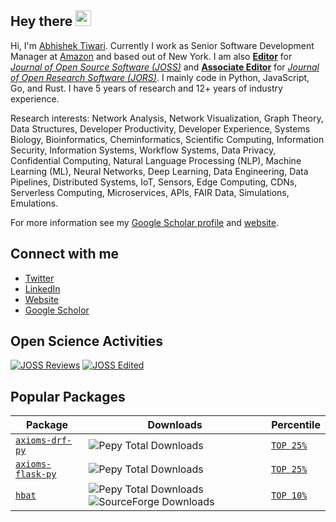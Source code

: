 ## Hey there <img src="https://media.giphy.com/media/hvRJCLFzcasrR4ia7z/giphy.gif" width="25px">

Hi, I'm [Abhishek Tiwari](https://www.abhishek-tiwari.com/). Currently I work as Senior Software Development Manager at [Amazon](https://www.aboutamazon.com/) and based out of New York. I am also **[Editor](https://joss.theoj.org/about#topic_editors)** for _[Journal of Open Source Software (JOSS)](https://joss.theoj.org/)_ and **[Associate Editor](https://openresearchsoftware.metajnl.com/about/editorialteam)** for _[Journal of Open Research Software (JORS)](https://openresearchsoftware.metajnl.com)_. I mainly code in Python, JavaScript, Go, and Rust. I have 5 years of research and 12+ years of industry experience.

Research interests: Network Analysis, Network Visualization, Graph Theory, Data Structures, Developer Productivity, Developer Experience, Systems Biology, Bioinformatics, Cheminformatics, Scientific Computing, Information Security, Information Systems, Workflow Systems, Data Privacy, Confidential Computing, Natural Language Processing (NLP), Machine Learning (ML), Neural Networks, Deep Learning, Data Engineering, Data Pipelines, Distributed Systems, IoT, Sensors, Edge Computing, CDNs, Serverless Computing, Microservices, APIs, FAIR Data, Simulations, Emulations.

For more information see my [Google Scholar profile](https://scholar.google.com/citations?user=Mb7eYKYAAAAJ&hl=en) and [website](https://www.abhishek-tiwari.com/).

## Connect with me

- [Twitter](https://twitter.com/abhishektiwari)
- [LinkedIn](https://www.linkedin.com/in/iamabhishektiwari/)
- [Website](https://www.abhishek-tiwari.com/)
- [Google Scholor](https://scholar.google.com/citations?user=Mb7eYKYAAAAJ&hl=en)

## Open Science Activities
[![JOSS Reviews](https://joss.theoj.org/badges/reviewed_by/@abhishektiwari)](https://joss.theoj.org/papers/reviewed_by/@abhishektiwari)
[![JOSS Edited](https://img.shields.io/badge/dynamic/regex?url=https%3A%2F%2Fjoss.theoj.org%2Fpapers%2Fedited_by%2F%40abhishektiwari&search=%3Cspan%20class%3D%22pagy%20info%22%3EDisplaying%20%3Cb%3E(%5Cd%2B)%3C%2Fb%3E%20papers%3C%2Fspan%3E&replace=%241&label=JOSS%20Edited)](https://joss.theoj.org/papers/edited_by/@abhishektiwari)

## Popular Packages

| Package                                                                | Downloads                                                               |  Percentile |
| ---------------------------------------------------------------------- | ----------------------------------------------------------------------- | ----------- |
| [`axioms-drf-py`](https://github.com/abhishektiwari/axioms-drf-py)     | ![Pepy Total Downloads](https://img.shields.io/pepy/dt/axioms-drf-py?label=PyPI%20Downloads)   | [`TOP 25%`](https://clickpy.clickhouse.com/dashboard/axioms-drf-py)  | 
| [`axioms-flask-py`](https://github.com/abhishektiwari/axioms-flask-py) | ![Pepy Total Downloads](https://img.shields.io/pepy/dt/axioms-flask-py?label=PyPI%20Downloads) | [`TOP 25%`](https://clickpy.clickhouse.com/dashboard/axioms-flask-py) 
| [`hbat`](https://github.com/abhishektiwari/hbat)                       | ![Pepy Total Downloads](https://img.shields.io/pepy/dt/hbat?label=PyPI%20Downloads)  ![SourceForge Downloads](https://img.shields.io/sourceforge/dt/hbat?label=SourceForge%20Downloads)          | [`TOP 10%`](https://clickpy.clickhouse.com/dashboard/hbat?min_date=2025-06-30&max_date=2025-10-30) |
